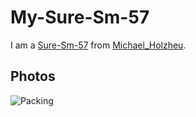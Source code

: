 # My-Sure-Sm-57

I am a [Sure-Sm-57](49100003.md) from [Michael_Holzheu](0.md).

## Photos

![Packing](400000204.jpg)
